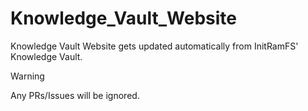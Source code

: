 # Knowledge_Vault_Website

Knowledge Vault Website gets updated automatically from InitRamFS' Knowledge Vault.

>[!warning]
> Any PRs/Issues will be ignored.
>


